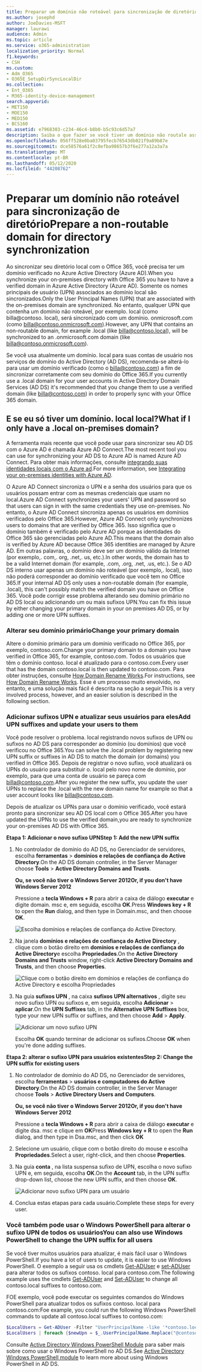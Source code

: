 ```yaml
---
title: Preparar um domínio não roteável para sincronização de diretório
ms.author: josephd
author: JoeDavies-MSFT
manager: laurawi
audience: Admin
ms.topic: article
ms.service: o365-administration
localization_priority: Normal
f1.keywords:
- CSH
ms.custom:
- Adm_O365
- O365E_SetupDirSyncLocalDir
ms.collection:
- Ent_O365
- M365-identity-device-management
search.appverid:
- MET150
- MOE150
- MED150
- BCS160
ms.assetid: e7968303-c234-46c4-b8b0-b5c93c6d57a7
description: Saiba o que fazer se você tiver um domínio não routale associado aos seus usuários locais antes de sincronizar com o Office 365.
ms.openlocfilehash: 056ff528e0ba03795fecb76543db021f9a89b87e
ms.sourcegitcommit: dce58576a61f2c8efba98657b3f6e277a12a3a7a
ms.translationtype: MT
ms.contentlocale: pt-BR
ms.lasthandoff: 05/12/2020
ms.locfileid: "44208762"
---
```

# <a name="prepare-a-non-routable-domain-for-directory-synchronization"></a><span data-ttu-id="014ba-103">Preparar um domínio não roteável para sincronização de diretório</span><span class="sxs-lookup"><span data-stu-id="014ba-103">Prepare a non-routable domain for directory synchronization</span></span>
<span data-ttu-id="014ba-104">Ao sincronizar seu diretório local com o Office 365, você precisa ter um domínio verificado no Azure Active Directory (Azure AD).</span><span class="sxs-lookup"><span data-stu-id="014ba-104">When you synchronize your on-premises directory with Office 365 you have to have a verified domain in Azure Active Directory (Azure AD).</span></span> <span data-ttu-id="014ba-105">Somente os nomes principais de usuário (UPN) associados ao domínio local são sincronizados.</span><span class="sxs-lookup"><span data-stu-id="014ba-105">Only the User Principal Names (UPN) that are associated with the on-premises domain are synchronized.</span></span> <span data-ttu-id="014ba-106">No entanto, qualquer UPN que contenha um domínio não roteável, por exemplo. local (como billa@contoso. local), será sincronizado com um domínio. onmicrosoft.com (como billa@contoso.onmicrosoft.com).</span><span class="sxs-lookup"><span data-stu-id="014ba-106">However, any UPN that contains an non-routable domain, for example .local (like billa@contoso.local), will be synchronized to an .onmicrosoft.com domain (like billa@contoso.onmicrosoft.com).</span></span> 

<span data-ttu-id="014ba-107">Se você usa atualmente um domínio. local para suas contas de usuário nos serviços de domínio do Active Directory (AD DS), recomenda-se alterá-lo para usar um domínio verificado (como o billa@contoso.com) a fim de sincronizar corretamente com seu domínio do Office 365.</span><span class="sxs-lookup"><span data-stu-id="014ba-107">If you currently use a .local domain for your user accounts in Active Directory Domain Services (AD DS) it's recommended that you change them to use a verified domain (like billa@contoso.com) in order to properly sync with your Office 365 domain.</span></span>
  
## <a name="what-if-i-only-have-a-local-on-premises-domain"></a><span data-ttu-id="014ba-108">E se eu só tiver um domínio. local local?</span><span class="sxs-lookup"><span data-stu-id="014ba-108">What if I only have a .local on-premises domain?</span></span>

<span data-ttu-id="014ba-109">A ferramenta mais recente que você pode usar para sincronizar seu AD DS com o Azure AD é chamada Azure AD Connect.</span><span class="sxs-lookup"><span data-stu-id="014ba-109">The most recent tool you can use for synchronizing your AD DS to Azure AD is named Azure AD Connect.</span></span> <span data-ttu-id="014ba-110">Para obter mais informações, consulte [integrando suas identidades locais com o Azure ad](https://docs.microsoft.com/azure/architecture/reference-architectures/identity/azure-ad).</span><span class="sxs-lookup"><span data-stu-id="014ba-110">For more information, see [Integrating your on-premises identities with Azure AD](https://docs.microsoft.com/azure/architecture/reference-architectures/identity/azure-ad).</span></span>
  
<span data-ttu-id="014ba-111">O Azure AD Connect sincroniza o UPN e a senha dos usuários para que os usuários possam entrar com as mesmas credenciais que usam no local.</span><span class="sxs-lookup"><span data-stu-id="014ba-111">Azure AD Connect synchronizes your users' UPN and password so that users can sign in with the same credentials they use on-premises.</span></span> <span data-ttu-id="014ba-112">No entanto, o Azure AD Connect sincroniza apenas os usuários em domínios verificados pelo Office 365.</span><span class="sxs-lookup"><span data-stu-id="014ba-112">However, Azure AD Connect only synchronizes users to domains that are verified by Office 365.</span></span> <span data-ttu-id="014ba-113">Isso significa que o domínio também é verificado pelo Azure AD porque as identidades do Office 365 são gerenciadas pelo Azure AD.</span><span class="sxs-lookup"><span data-stu-id="014ba-113">This means that the domain also is verified by Azure AD because Office 365 identities are managed by Azure AD.</span></span> <span data-ttu-id="014ba-114">Em outras palavras, o domínio deve ser um domínio válido da Internet (por exemplo,. com,. org, .net,. us, etc.).</span><span class="sxs-lookup"><span data-stu-id="014ba-114">In other words, the domain has to be a valid Internet domain (for example, .com, .org, .net, .us, etc.).</span></span> <span data-ttu-id="014ba-115">Se o AD DS interno usar apenas um domínio não roteável (por exemplo,. local), isso não poderá corresponder ao domínio verificado que você tem no Office 365.</span><span class="sxs-lookup"><span data-stu-id="014ba-115">If your internal AD DS only uses a non-routable domain (for example, .local), this can't possibly match the verified domain you have on Office 365.</span></span> <span data-ttu-id="014ba-116">Você pode corrigir esse problema alterando seu domínio primário no AD DS local ou adicionando um ou mais sufixos UPN.</span><span class="sxs-lookup"><span data-stu-id="014ba-116">You can fix this issue by either changing your primary domain in your on premises AD DS, or by adding one or more UPN suffixes.</span></span>
  
### <a name="change-your-primary-domain"></a><span data-ttu-id="014ba-117">**Alterar seu domínio primário**</span><span class="sxs-lookup"><span data-stu-id="014ba-117">**Change your primary domain**</span></span>

<span data-ttu-id="014ba-118">Altere o domínio primário para um domínio verificado no Office 365, por exemplo, contoso.com.</span><span class="sxs-lookup"><span data-stu-id="014ba-118">Change your primary domain to a domain you have verified in Office 365, for example, contoso.com.</span></span> <span data-ttu-id="014ba-119">Todos os usuários que têm o domínio contoso. local é atualizado para o contoso.com.</span><span class="sxs-lookup"><span data-stu-id="014ba-119">Every user that has the domain contoso.local is then updated to contoso.com.</span></span> <span data-ttu-id="014ba-120">Para obter instruções, consulte [How Domain Rename Works](https://go.microsoft.com/fwlink/p/?LinkId=624174).</span><span class="sxs-lookup"><span data-stu-id="014ba-120">For instructions, see [How Domain Rename Works](https://go.microsoft.com/fwlink/p/?LinkId=624174).</span></span> <span data-ttu-id="014ba-121">Esse é um processo muito envolvido, no entanto, e uma solução mais fácil é descrita na seção a seguir.</span><span class="sxs-lookup"><span data-stu-id="014ba-121">This is a very involved process, however, and an easier solution is described in the following section.</span></span>
  
### <a name="add-upn-suffixes-and-update-your-users-to-them"></a><span data-ttu-id="014ba-122">**Adicionar sufixos UPN e atualizar seus usuários para eles**</span><span class="sxs-lookup"><span data-stu-id="014ba-122">**Add UPN suffixes and update your users to them**</span></span>

<span data-ttu-id="014ba-123">Você pode resolver o problema. local registrando novos sufixos de UPN ou sufixos no AD DS para corresponder ao domínio (ou domínios) que você verificou no Office 365.</span><span class="sxs-lookup"><span data-stu-id="014ba-123">You can solve the .local problem by registering new UPN suffix or suffixes in AD DS to match the domain (or domains) you verified in Office 365.</span></span> <span data-ttu-id="014ba-124">Depois de registrar o novo sufixo, você atualizará os UPNs do usuário para substituir o. local pelo novo nome de domínio, por exemplo, para que uma conta de usuário se pareça com billa@contoso.com.</span><span class="sxs-lookup"><span data-stu-id="014ba-124">After you register the new suffix, you update the user UPNs to replace the .local with the new domain name for example so that a user account looks like billa@contoso.com.</span></span>
  
<span data-ttu-id="014ba-125">Depois de atualizar os UPNs para usar o domínio verificado, você estará pronto para sincronizar seu AD DS local com o Office 365.</span><span class="sxs-lookup"><span data-stu-id="014ba-125">After you have updated the UPNs to use the verified domain,you are ready to synchronize your on-premises AD DS with Office 365.</span></span>
  
 <span data-ttu-id="014ba-126">**Etapa 1: Adicionar o novo sufixo UPN**</span><span class="sxs-lookup"><span data-stu-id="014ba-126">**Step 1: Add the new UPN suffix**</span></span>
  
1. <span data-ttu-id="014ba-127">No controlador de domínio do AD DS, no Gerenciador de servidores, escolha **ferramentas** \> **domínios e relações de confiança do Active Directory**.</span><span class="sxs-lookup"><span data-stu-id="014ba-127">On the AD DS domain controller, in the Server Manager choose **Tools** \> **Active Directory Domains and Trusts**.</span></span>
    
    <span data-ttu-id="014ba-128">**Ou, se você não tiver o Windows Server 2012**</span><span class="sxs-lookup"><span data-stu-id="014ba-128">**Or, if you don't have Windows Server 2012**</span></span>
    
    <span data-ttu-id="014ba-129">Pressione a **tecla Windows + R** para abrir a caixa de diálogo **executar** e digite domain. msc e, em seguida, escolha **OK**.</span><span class="sxs-lookup"><span data-stu-id="014ba-129">Press **Windows key + R** to open the **Run** dialog, and then type in Domain.msc, and then choose **OK**.</span></span>
    
    ![Escolha domínios e relações de confiança do Active Directory.](media/46b6e007-9741-44af-8517-6f682e0ac974.png)
  
2. <span data-ttu-id="014ba-131">Na janela **domínios e relações de confiança do Active Directory** , clique com o botão direito em **domínios e relações de confiança do Active Directory**e escolha **Propriedades**.</span><span class="sxs-lookup"><span data-stu-id="014ba-131">On the **Active Directory Domains and Trusts** window, right-click **Active Directory Domains and Trusts**, and then choose **Properties**.</span></span>
    
    ![Clique com o botão direito em domínios e relações de confiança do Active Directory e escolha Propriedades](media/39d20812-ffb5-4ba9-8d7b-477377ac360d.png)
  
3. <span data-ttu-id="014ba-133">Na guia **sufixos UPN** , na caixa **sufixos UPN alternativos** , digite seu novo sufixo UPN ou sufixos e, em seguida, escolha **Adicionar** \> **aplicar**.</span><span class="sxs-lookup"><span data-stu-id="014ba-133">On the **UPN Suffixes** tab, in the **Alternative UPN Suffixes** box, type your new UPN suffix or suffixes, and then choose **Add** \> **Apply**.</span></span>
    
    ![Adicionar um novo sufixo UPN](media/a4aaf919-7adf-469a-b93f-83ef284c0915.PNG)
  
    <span data-ttu-id="014ba-135">Escolha **OK** quando terminar de adicionar os sufixos.</span><span class="sxs-lookup"><span data-stu-id="014ba-135">Choose **OK** when you're done adding suffixes.</span></span> 
    
 <span data-ttu-id="014ba-136">**Etapa 2: alterar o sufixo UPN para usuários existentes**</span><span class="sxs-lookup"><span data-stu-id="014ba-136">**Step 2: Change the UPN suffix for existing users**</span></span>
  
1. <span data-ttu-id="014ba-137">No controlador de domínio do AD DS, no Gerenciador de servidores, escolha **ferramentas** \> **usuários e computadores do Active Directory**.</span><span class="sxs-lookup"><span data-stu-id="014ba-137">On the AD DS domain controller, in the Server Manager choose **Tools** \> **Active Directory Users and Computers**.</span></span>
    
    <span data-ttu-id="014ba-138">**Ou, se você não tiver o Windows Server 2012**</span><span class="sxs-lookup"><span data-stu-id="014ba-138">**Or, if you don't have Windows Server 2012**</span></span>
    
    <span data-ttu-id="014ba-139">Pressione a **tecla Windows + R** para abrir a caixa de diálogo **executar** e digite dsa. msc e clique em **OK**</span><span class="sxs-lookup"><span data-stu-id="014ba-139">Press **Windows key + R** to open the **Run** dialog, and then type in Dsa.msc, and then click **OK**</span></span>
    
2. <span data-ttu-id="014ba-140">Selecione um usuário, clique com o botão direito do mouse e escolha **Propriedades**.</span><span class="sxs-lookup"><span data-stu-id="014ba-140">Select a user, right-click, and then choose **Properties**.</span></span>
    
3. <span data-ttu-id="014ba-141">Na guia **conta** , na lista suspensa sufixo de UPN, escolha o novo sufixo UPN e, em seguida, escolha **OK**.</span><span class="sxs-lookup"><span data-stu-id="014ba-141">On the **Account** tab, in the UPN suffix drop-down list, choose the new UPN suffix, and then choose **OK**.</span></span>
    
    ![Adicionar novo sufixo UPN para um usuário](media/54876751-49f0-48cc-b864-2623c4835563.png)
  
4. <span data-ttu-id="014ba-143">Conclua estas etapas para cada usuário.</span><span class="sxs-lookup"><span data-stu-id="014ba-143">Complete these steps for every user.</span></span>
    
   
### <a name="you-can-also-use-windows-powershell-to-change-the-upn-suffix-for-all-users"></a><span data-ttu-id="014ba-144">**Você também pode usar o Windows PowerShell para alterar o sufixo UPN de todos os usuários**</span><span class="sxs-lookup"><span data-stu-id="014ba-144">**You can also use Windows PowerShell to change the UPN suffix for all users**</span></span>

<span data-ttu-id="014ba-145">Se você tiver muitos usuários para atualizar, é mais fácil usar o Windows PowerShell.</span><span class="sxs-lookup"><span data-stu-id="014ba-145">If you have a lot of users to update, it is easier to use Windows PowerShell.</span></span> <span data-ttu-id="014ba-146">O exemplo a seguir usa os cmdlets [Get-ADUser](https://go.microsoft.com/fwlink/p/?LinkId=624312) e [set-ADUser](https://go.microsoft.com/fwlink/p/?LinkId=624313) para alterar todos os sufixos contoso. local para contoso.com.</span><span class="sxs-lookup"><span data-stu-id="014ba-146">The following example uses the cmdlets [Get-ADUser](https://go.microsoft.com/fwlink/p/?LinkId=624312) and [Set-ADUser](https://go.microsoft.com/fwlink/p/?LinkId=624313) to change all contoso.local suffixes to contoso.com.</span></span> 

<span data-ttu-id="014ba-147">FOE exemplo, você pode executar os seguintes comandos do Windows PowerShell para atualizar todos os sufixos contoso. local para contoso.com:</span><span class="sxs-lookup"><span data-stu-id="014ba-147">Foe example, you could run the following Windows PowerShell commands to update all contoso.local suffixes to contoso.com:</span></span>
    
  ```powershell
  $LocalUsers = Get-ADUser -Filter "UserPrincipalName -like '*contoso.local'" -Properties userPrincipalName -ResultSetSize $null
  $LocalUsers | foreach {$newUpn = $_.UserPrincipalName.Replace("@contoso.local","@contoso.com"); $_ | Set-ADUser -UserPrincipalName $newUpn}
  ```

<span data-ttu-id="014ba-148">Consulte [Active Directory Windows PowerShell Module](https://go.microsoft.com/fwlink/p/?LinkId=624314) para saber mais sobre como usar o Windows PowerShell no AD DS.</span><span class="sxs-lookup"><span data-stu-id="014ba-148">See [Active Directory Windows PowerShell module](https://go.microsoft.com/fwlink/p/?LinkId=624314) to learn more about using Windows PowerShell in AD DS.</span></span> 

